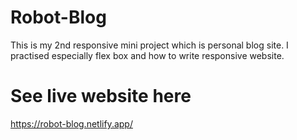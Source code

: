 # Robot-Blog
This is my 2nd responsive mini project which is personal blog site. I practised especially flex box and how to write responsive website.
# See live website here
https://robot-blog.netlify.app/
